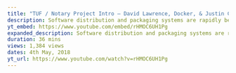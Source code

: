 ```yaml
---
title: "TUF / Notary Project Intro – David Lawrence, Docker, & Justin Cappos"
description: Software distribution and packaging systems are rapidly becoming the weak link in the software lifecycle. This talk provides an accessible overview of two CNCF projects (Notary and TUF), that provide a secure...
yt_embed: https://www.youtube.com/embed/rHMOC6UH1Pg
expanded_description: Software distribution and packaging systems are rapidly becoming the weak link in the software lifecycle. This talk provides an accessible overview of two CNCF projects (Notary and TUF), that provide a secure (compromise resilient) mechanism for distributing software. Notary, which implements the TUF specification, signs and transparently validates metadata to enable the system to recover from the compromise of servers, theft of keys, insider attacks, Notary / TUF are surprisingly easy to use and are deployed not only across major cloud companies, but a diverse set of adopters, including automobiles. WARNING- Attending this talk may cause (justifiable) fear in the software update mechanism on your devices!
duration: 36 mins
views: 1,384 views
dates: 4th May, 2018
yt_url: https://www.youtube.com/watch?v=rHMOC6UH1Pg
---
```

